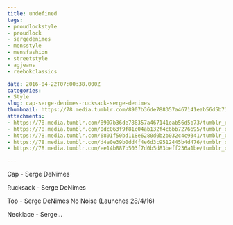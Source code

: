 ```yaml
---
title: undefined
tags:
- proudlockstyle
- proudlock
- sergedenimes
- mensstyle
- mensfashion
- streetstyle
- agjeans
- reebokclassics

date: 2016-04-22T07:00:38.000Z
categories:
- Style
slug: cap-serge-denimes-rucksack-serge-denimes
thumbnail: https://78.media.tumblr.com/8907b36de788357a467141eab56d5b73/tumblr_o5zs5br8gs1rhrm24o1_540.jpg
attachments:
- https://78.media.tumblr.com/8907b36de788357a467141eab56d5b73/tumblr_o5zs5br8gs1rhrm24o1_1280.jpg
- https://78.media.tumblr.com/0dc063f9f81c04ab132f4c6bb7276695/tumblr_o5zs5br8gs1rhrm24o2_1280.jpg
- https://78.media.tumblr.com/6801f50bd118e6280d0b2b032c4c9341/tumblr_o5zs5br8gs1rhrm24o4_1280.jpg
- https://78.media.tumblr.com/d4e0e39b0dd4f4e6d3c9512445b4d476/tumblr_o5zs5br8gs1rhrm24o3_1280.jpg
- https://78.media.tumblr.com/ee14b887b503f7d0b5d83beff236a1be/tumblr_o5zs5br8gs1rhrm24o5_1280.jpg

---
```


Cap - Serge DeNimes 

  Rucksack - Serge DeNimes 

  Top - Serge DeNimes No Noise (Launches 28/4/16) 

  Necklace - Serge...
